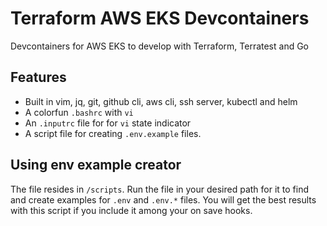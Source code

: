 # Terraform AWS EKS Devcontainers

Devcontainers for AWS EKS to develop with Terraform, Terratest and Go

## Features

- Built in vim, jq, git, github cli, aws cli, ssh server, kubectl and helm
- A colorfun `.bashrc` with `vi` 
- An `.inputrc` file for for `vi` state indicator
- A script file for creating `.env.example` files.

## Using env example creator

The file resides in `/scripts`. Run the file in your desired path for it to find and create examples for `.env` and `.env.*` files. You will get the best results with this script if you include it among your on save hooks.

